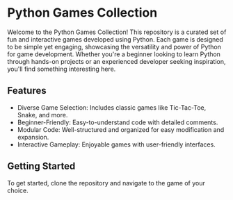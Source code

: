 # Python Games Collection

Welcome to the Python Games Collection! This repository is a curated set of fun and interactive games developed using Python. 
Each game is designed to be simple yet engaging, showcasing the versatility and power of Python for game development. 
Whether you're a beginner looking to learn Python through hands-on projects or an experienced developer seeking inspiration, you'll find something interesting here.

## Features

- Diverse Game Selection: Includes classic games like Tic-Tac-Toe, Snake, and more.
- Beginner-Friendly: Easy-to-understand code with detailed comments.
- Modular Code: Well-structured and organized for easy modification and expansion.
- Interactive Gameplay: Enjoyable games with user-friendly interfaces.

## Getting Started

To get started, clone the repository and navigate to the game of your choice. 

